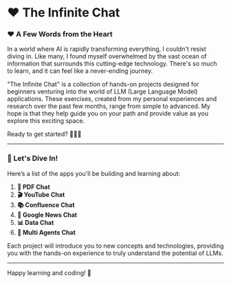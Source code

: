 # ♥️ The Infinite Chat

### ♥️ A Few Words from the Heart

In a world where AI is rapidly transforming everything, I couldn't resist diving in. Like many, I found myself overwhelmed by the vast ocean of information that surrounds this cutting-edge technology. There's so much to learn, and it can feel like a never-ending journey.

"The Infinite Chat" is a collection of hands-on projects designed for beginners venturing into the world of LLM (Large Language Model) applications. These exercises, created from my personal experiences and research over the past few months, range from simple to advanced. My hope is that they help guide you on your path and provide value as you explore this exciting space.

Ready to get started? 💪💪💪

---

### 🚀 Let's Dive In! 

Here’s a list of the apps you’ll be building and learning about:

1. **📗 PDF Chat**
2. **🎬 YouTube Chat**
3. **📚 Confluence Chat**
4. **📰 Google News Chat**
5. **📊 Data Chat**
6. **👯 Multi Agents Chat**

Each project will introduce you to new concepts and technologies, providing you with the hands-on experience to truly understand the potential of LLMs.

---



Happy learning and coding! 🚀
